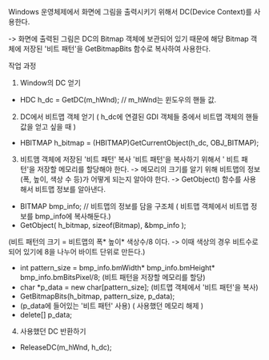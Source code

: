 Windows 운영체제에서 화면에 그림을 출력시키기 위해서 DC(Device Context)를 사용한다.

-> 화면에 출력된 그림은 DC의 Bitmap 객체에 보관되어 있기 때문에 해당 Bitmap 객체에 저장된 '비트 패턴'을 GetBitmapBits 함수로 복사하여 사용한다.

작업 과정

1. Window의 DC 얻기
 - HDC h_dc = GetDC(m_hWnd);  // m_hWnd는 윈도우의 핸들 값.

2. DC에서 비트맵 객체 얻기
 ( h_dc에 연결된 GDI 객체들 중에서 비트맵 객체의 핸들 값을 얻고 싶을 때 )
 - HBITMAP h_bitmap = (HBITMAP)GetCurrentObject(h_dc, OBJ_BITMAP);

3. 비트맴 객체에 저장된 '비트 패턴' 복사
 '비트 패턴'을 복사하기 위해서 ' 비트 패턴'을 저장할 메모리를 할당해야 한다. -> 메모리의 크기를 알기 위해 비트맵의 정보(폭, 높이, 색상 수 등)가 어떻게 되는지 알아야 한다. -> GetObject() 함수를 사용해서 비트맵 정보를 알아낸다.

 - BITMAP bmp_info; // 비트맵의 정보를 담을 구조체
 ( 비트맵 객체에서 비트맵 정보를 bmp_info에 복사해둔다.)
 - GetObject( h_bitmap, sizeof(Bitmap), &bmp_info );


 (비트 패턴의 크기 = 비트맵의 폭* 높이* 색상수/8 이다. -> 이때 색상의 경우 비트수로 되어 있기에 8을 나누어 바이트 단위로 만든다.)
 - int pattern_size = bmp_info.bmWidth* bmp_info.bmHeight* bmp_info.bmBitsPixel/8;
 (비트 패턴을 저장할 메모리를 할당)
 - char *p_data = new char[pattern_size];
 (비트맵 객체에서 '비트 패턴'을 복사)
 - GetBitmapBits(h_bitmap, pattern_size, p_data);
 - (p_data에 들어있는 '비트 패턴' 사용)
 ( 사용했던 메모리 해제 )
 - delete[] p_data;

4. 사용했던 DC 반환하기
 - ReleaseDC(m_hWnd, h_dc);